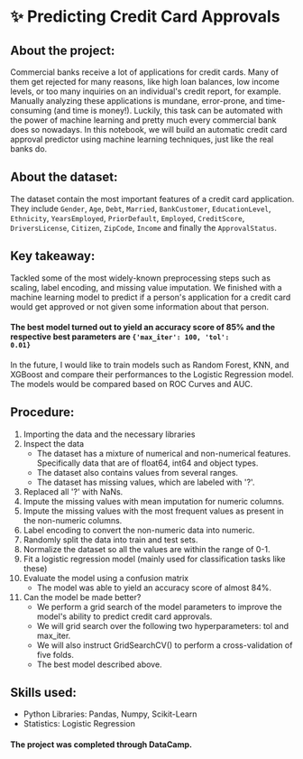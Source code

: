 # ✨ Predicting Credit Card Approvals

## About the project:
Commercial banks receive a lot of applications for credit cards. Many of them get rejected for many reasons, like high loan balances, low income levels, or too many inquiries on an individual's credit report, for example. Manually analyzing these applications is mundane, error-prone, and time-consuming (and time is money!). Luckily, this task can be automated with the power of machine learning and pretty much every commercial bank does so nowadays. In this notebook, we will build an automatic credit card approval predictor using machine learning techniques, just like the real banks do.

## About the dataset:
The dataset contain the most important features of a credit card application. They include <code>Gender</code>, <code>Age</code>, <code>Debt</code>, <code>Married</code>, <code>BankCustomer</code>, <code>EducationLevel</code>, <code>Ethnicity</code>, <code>YearsEmployed</code>, <code>PriorDefault</code>, <code>Employed</code>, <code>CreditScore</code>, <code>DriversLicense</code>, <code>Citizen</code>, <code>ZipCode</code>, <code>Income</code> and finally the <code>ApprovalStatus</code>. 

## Key takeaway: 
Tackled some of the most widely-known preprocessing steps such as scaling, label encoding, and missing value imputation. We finished with a machine learning model to predict if a person's application for a credit card would get approved or not given some information about that person. 

#### **The best model turned out to yield an accuracy score of 85% and the respective best parameters are <code>{'max_iter': 100, 'tol': 0.01}</code>**

In the future, I would like to train models such as Random Forest, KNN, and XGBoost and compare their performances to the Logistic Regression model. The models would be compared based on ROC Curves and AUC. 

## Procedure:
1. Importing the data and the necessary libraries
2. Inspect the data
   - The dataset has a mixture of numerical and non-numerical features. Specifically data that are of float64, int64 and object types.
   - The dataset also contains values from several ranges.
   - The dataset has missing values, which are labeled with '?'.
3. Replaced all '?' with NaNs.
4. Impute the missing values with mean imputation for numeric columns.
5. Impute the missing values with the most frequent values as present in the non-numeric columns.
6. Label encoding to convert the non-numeric data into numeric.
7. Randomly split the data into train and test sets.
8. Normalize the dataset so all the values are within the range of 0-1.
9. Fit a logistic regression model (mainly used for classification tasks like these)
10. Evaluate the model using a confusion matrix
    - The model was able to yield an accuracy score of almost 84%.
11. Can the model be made better?
    - We perform a grid search of the model parameters to improve the model's ability to predict credit card approvals.
    - We will grid search over the following two hyperparameters: tol and max_iter.
    - We will also instruct GridSearchCV() to perform a cross-validation of five folds.
    - The best model described above.
    
## Skills used:
* Python Libraries: Pandas, Numpy, Scikit-Learn
* Statistics: Logistic Regression

#### The project was completed through DataCamp.
